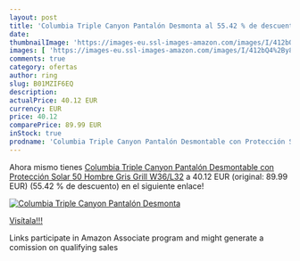 ```yaml
---
layout: post
title: 'Columbia Triple Canyon Pantalón Desmonta al 55.42 % de descuento'
date: 
thumbnailImage: 'https://images-eu.ssl-images-amazon.com/images/I/412bQ4%2By8nL._SL200_.jpg'
images: [ 'https://images-eu.ssl-images-amazon.com/images/I/412bQ4%2By8nL._SL200_.jpg' ]
comments: true
category: ofertas
author: ring
slug: B01MZIF6EQ
description:
actualPrice: 40.12 EUR
currency: EUR
price: 40.12
comparePrice: 89.99 EUR
inStock: true
prodname: 'Columbia Triple Canyon Pantalón Desmontable con Protección Solar 50  Hombre  Gris  Grill   W36/L32'
---
```


Ahora mismo tienes [Columbia Triple Canyon Pantalón Desmontable con Protección Solar 50  Hombre  Gris  Grill   W36/L32](https://www.amazon.es/dp/B01MZIF6EQ/?tag=tolees-21) a 40.12 EUR (original: 89.99 EUR) (55.42 %  de descuento) en el siguiente enlace!

[![Columbia Triple Canyon Pantalón Desmonta](https://images-eu.ssl-images-amazon.com/images/I/412bQ4%2By8nL._SL200_.jpg)](https://www.amazon.es/dp/B01MZIF6EQ/?tag=tolees-21)

[Visítala!!!](https://www.amazon.es/dp/B01MZIF6EQ/?tag=tolees-21)

Links participate in Amazon Associate program and might generate a comission on qualifying sales
